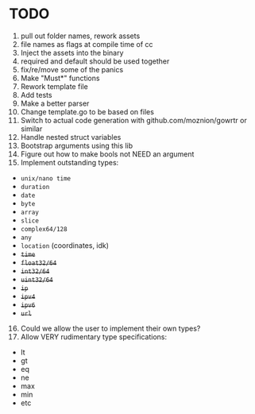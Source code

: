 # TODO

1.  pull out folder names, rework assets
2.  file names as flags at compile time of cc
3.  Inject the assets into the binary
4.  required and default should be used together
5.  fix/re/move some of the panics
6.  Make "Must\*" functions
7.  Rework template file
8.  Add tests
9.  Make a better parser
10. Change template.go to be based on files
11. Switch to actual code generation with github.com/moznion/gowrtr or similar
12. Handle nested struct variables
13. Bootstrap arguments using this lib
14. Figure out how to make bools not NEED an argument
15. Implement outstanding types:

- `unix/nano time`
- `duration`
- `date`
- `byte`
- `array`
- `slice`
- `complex64/128`
- `any`
- `location` (coordinates, idk)
- ~~`time`~~
- ~~`float32/64`~~
- ~~`int32/64`~~
- ~~`uint32/64`~~
- ~~`ip`~~
- ~~`ipv4`~~
- ~~`ipv6`~~
- ~~`url`~~

16. Could we allow the user to implement their own types?
17. Allow VERY rudimentary type specifications:

- lt
- gt
- eq
- ne
- max
- min
- etc
